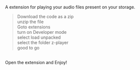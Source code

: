 A extension for playing your audio files present on your storage.
</br>
> Download the code as a zip </br>
> unzip the file </br> 
> Goto extensions </br>
> turn on Developer mode </br>
> select load unpacked </br>
> select the folder z-player </br>
 good to go
</br>
Open the extension and Enjoy!
